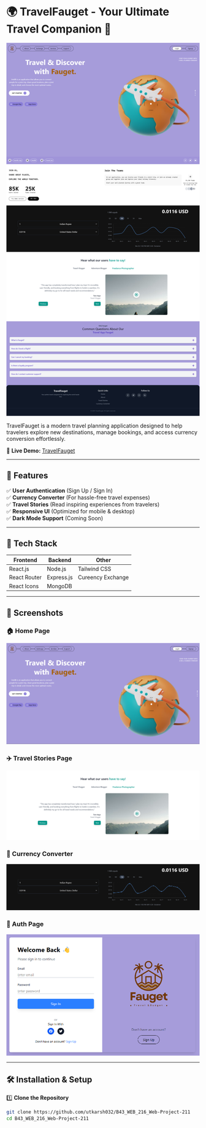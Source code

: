 # 🌍 TravelFauget - Your Ultimate Travel Companion 🚀

![TravelFauget](./client/src/assets/UI.png)

TravelFauget is a modern travel planning application designed to help travelers explore new destinations, manage bookings, and access currency conversion effortlessly.

🔗 **Live Demo:** [TravelFauget](https://your-deployment-link.com)  

---

## 📌 Features

✅ **User Authentication** (Sign Up / Sign In)  
✅ **Currency Converter** (For hassle-free travel expenses)  
✅ **Travel Stories** (Read inspiring experiences from travelers)  
✅ **Responsive UI** (Optimized for mobile & desktop)  
✅ **Dark Mode Support** (Coming Soon)  

---

## 🚀 Tech Stack

| Frontend | Backend | Other |
|----------|---------|-------|
| React.js | Node.js | Tailwind CSS |
| React Router | Express.js | Cureency Exchange |
| React Icons | MongoDB |  |

---

## 📸 Screenshots

### 🏠 Home Page
![Home](./client/src/assets/Home.png)

### ✈️ Travel Stories Page
![Travel Stories](./client/src/assets/TravelStories.png)

### 🔄 Currency Converter
![Currency Converter](./client/src/assets/CurrencyConvertor.png)

### 🔄 Auth Page
![Currency Converter](./client/src/assets/Auth.png)

---

## 🛠️ Installation & Setup

1️⃣ **Clone the Repository**  
```bash
git clone https://github.com/utkarsh032/B43_WEB_216_Web-Project-211
cd B43_WEB_216_Web-Project-211
